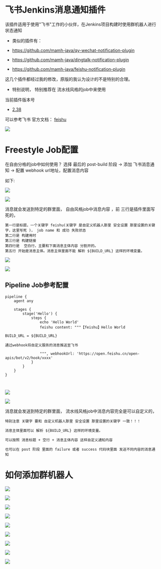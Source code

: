 # 飞书Jenkins消息通知插件

该插件适用于使用"飞书"工作的小伙伴，在Jenkins项目构建时使用群机器人进行状态通知

* 类似的插件有：

* https://github.com/mamh-java/qy-wechat-notification-plugin

* https://github.com/mamh-java/dingtalk-notification-plugin

* https://github.com/mamh-java/feishu-notification-plugin


这几个插件都经过我的修改，原版的我认为设计的不是特别的合理。

* 特别说明， 特别推荐在 流水线风格的job中来使用


当前插件版本号

* [2.38](https://github.com/mamh-java/feishu-notification-plugin/tree/feishu-notification-2.38-for-jenkins-2.303.1)




可以参考飞书 官方文档： [feishu](https://open.feishu.cn/document/ukTMukTMukTM/ucTM5YjL3ETO24yNxkjN?lang=zh-CN)

 ![](https://cdn.jsdelivr.net/gh/mamh-java/feishu-notification-plugin@feishu-notification-2.38-for-jenkins-2.303.1/static/4.png?raw=true)




# Freestyle Job配置

在自由分格的job中如何使用？ 选择 最后的  post-build 阶段 -> 添加 飞书消息通知 -> 配置 webhook url地址，配置消息内容



如下:

 ![](https://cdn.jsdelivr.net/gh/mamh-java/feishu-notification-plugin@feishu-notification-2.38-for-jenkins-2.303.1/static/1.png)

 ![](https://cdn.jsdelivr.net/gh/mamh-java/feishu-notification-plugin@feishu-notification-2.38-for-jenkins-2.303.1/static/2.png?raw=true)


消息就会发送到特定的群里面， 自由风格job中消息内容 ，前 三行是插件里面写死的，
```
第一行是标题，一个关键字 feishu(关键字 是自定义机器人那里 安全设置 那里设置的关键字，这里写死 )， job name 和 成功 失败状态
第二行是 构建用时
第三行是 构建链接
第四行是  空白行，主要和下面消息主体内容 分割开的。
第五行 开始是消息主体。消息主体里面不能 解析 ${BUILD_URL} 这样的环境变量。

```



 ![](https://cdn.jsdelivr.net/gh/mamh-java/feishu-notification-plugin@feishu-notification-2.38-for-jenkins-2.303.1/static/3.1.png?raw=true)

 ![](https://cdn.jsdelivr.net/gh/mamh-java/feishu-notification-plugin@feishu-notification-2.38-for-jenkins-2.303.1/static/3.2.png?raw=true) 








## Pipeline Job参考配置
```
pipeline {
    agent any

    stages {
        stage('Hello') {
            steps {
                echo 'Hello World'
                feishu content: """【feishu】Hello World

BUILD_URL = ${BUILD_URL}                

通过webhook将自定义服务的消息推送至飞书

                """, webhookUrl: 'https://open.feishu.cn/open-apis/bot/v2/hook/xxxx'
            }
        }
    }
}



```

 ![](https://cdn.jsdelivr.net/gh/mamh-java/feishu-notification-plugin@feishu-notification-2.38-for-jenkins-2.303.1/static/5.1.png?raw=true)

 ![](https://cdn.jsdelivr.net/gh/mamh-java/feishu-notification-plugin@feishu-notification-2.38-for-jenkins-2.303.1/static/5.2.png?raw=true)

消息就会发送到特定的群里面， 流水线风格job中消息内容完全是可以自定义的，
```
特别注意 关键字 要和 自定义机器人那里 安全设置 那里设置的关键字 一致！！！

消息主体里面可以 解析 ${BUILD_URL} 这样的环境变量。

可以按照 消息标题 + 空行 + 消息主体内容 这样自定义通知内容

也可以在 post 阶段 里面的 failure 或者 success 代码块里面 发送不同内容的消息通知

```

# 如何添加群机器人

 ![](https://cdn.jsdelivr.net/gh/mamh-java/feishu-notification-plugin@feishu-notification-2.38-for-jenkins-2.303.1/static/1.1.png)
 
 ![](https://cdn.jsdelivr.net/gh/mamh-java/feishu-notification-plugin@feishu-notification-2.38-for-jenkins-2.303.1/static/1.2.png)

 ![](https://cdn.jsdelivr.net/gh/mamh-java/feishu-notification-plugin@feishu-notification-2.38-for-jenkins-2.303.1/static/1.3.png)

 ![](https://cdn.jsdelivr.net/gh/mamh-java/feishu-notification-plugin@feishu-notification-2.38-for-jenkins-2.303.1/static/1.4.png)

![](https://cdn.jsdelivr.net/gh/mamh-java/feishu-notification-plugin@feishu-notification-2.38-for-jenkins-2.303.1/static/1.5.png)
 
 ![](https://cdn.jsdelivr.net/gh/mamh-java/feishu-notification-plugin@feishu-notification-2.38-for-jenkins-2.303.1/static/1.6.png)

 ![](https://cdn.jsdelivr.net/gh/mamh-java/feishu-notification-plugin@feishu-notification-2.38-for-jenkins-2.303.1/static/1.7.png)

 ![](https://cdn.jsdelivr.net/gh/mamh-java/feishu-notification-plugin@feishu-notification-2.38-for-jenkins-2.303.1/static/1.8.png)

 ![](https://cdn.jsdelivr.net/gh/mamh-java/feishu-notification-plugin@feishu-notification-2.38-for-jenkins-2.303.1/static/1.9.png)














